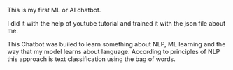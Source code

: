 This is my first ML or AI chatbot.

I did it with the help of youtube tutorial and trained it with the json file about me.

This Chatbot was builed to learn something about NLP, ML learning and the way that my model learns about language. 
According to principles of NLP this approach is text classification using the bag of words.
